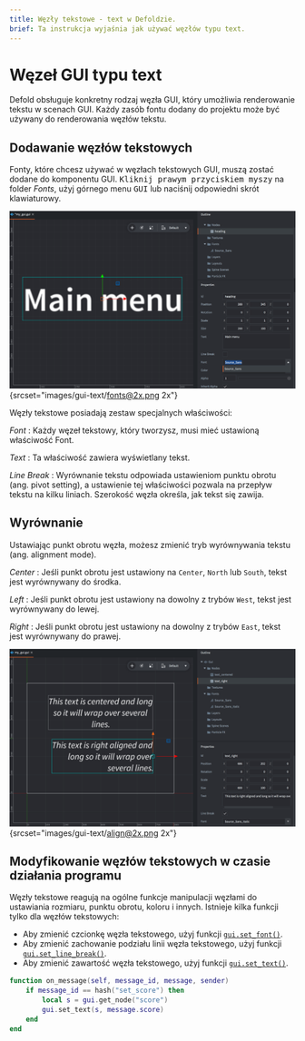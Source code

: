 ```yaml
---
title: Węzły tekstowe - text w Defoldzie.
brief: Ta instrukcja wyjaśnia jak używać węzłów typu text.
---
```


# Węzeł GUI typu text

Defold obsługuje konkretny rodzaj węzła GUI, który umożliwia renderowanie tekstu w scenach GUI. Każdy zasób fontu dodany do projektu może być używany do renderowania węzłów tekstu.

## Dodawanie węzłów tekstowych

Fonty, które chcesz używać w węzłach tekstowych GUI, muszą zostać dodane do komponentu GUI. <kbd>Kliknij prawym przyciskiem myszy</kbd> na folder *Fonts*, użyj górnego menu <kbd>GUI</kbd> lub naciśnij odpowiedni skrót klawiaturowy.

![Fonts](images/gui-text/fonts.png){srcset="images/gui-text/fonts@2x.png 2x"}

Węzły tekstowe posiadają zestaw specjalnych właściwości:

*Font*
: Każdy węzeł tekstowy, który tworzysz, musi mieć ustawioną właściwość Font.

*Text*
: Ta właściwość zawiera wyświetlany tekst.

*Line Break*
: Wyrównanie tekstu odpowiada ustawieniom punktu obrotu (ang. pivot setting), a ustawienie tej właściwości pozwala na przepływ tekstu na kilku liniach. Szerokość węzła określa, jak tekst się zawija.

## Wyrównanie

Ustawiając punkt obrotu węzła, możesz zmienić tryb wyrównywania tekstu (ang. alignment mode).

*Center*
: Jeśli punkt obrotu jest ustawiony na `Center`, `North` lub `South`, tekst jest wyrównywany do środka.

*Left*
: Jeśli punkt obrotu jest ustawiony na dowolny z trybów `West`, tekst jest wyrównywany do lewej.

*Right*
: Jeśli punkt obrotu jest ustawiony na dowolny z trybów `East`, tekst jest wyrównywany do prawej.

![Text alignment](images/gui-text/align.png){srcset="images/gui-text/align@2x.png 2x"}

## Modyfikowanie węzłów tekstowych w czasie działania programu

Węzły tekstowe reagują na ogólne funkcje manipulacji węzłami do ustawiania rozmiaru, punktu obrotu, koloru i innych. Istnieje kilka funkcji tylko dla węzłów tekstowych:

* Aby zmienić czcionkę węzła tekstowego, użyj funkcji [`gui.set_font()`](/ref/gui/#gui.set_font).
* Aby zmienić zachowanie podziału linii węzła tekstowego, użyj funkcji [`gui.set_line_break()`](/ref/gui/#gui.set_line_break).
* Aby zmienić zawartość węzła tekstowego, użyj funkcji [`gui.set_text()`](/ref/gui/#gui.set_text).

```lua
function on_message(self, message_id, message, sender)
    if message_id == hash("set_score") then
        local s = gui.get_node("score")
        gui.set_text(s, message.score)
    end
end
```

